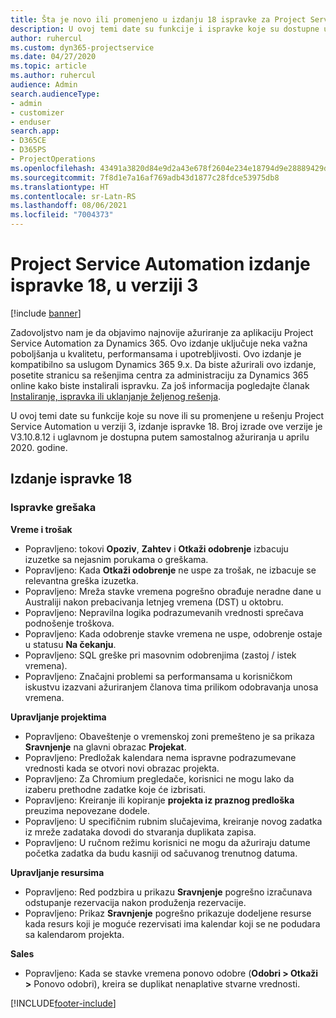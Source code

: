 ```yaml
---
title: Šta je novo ili promenjeno u izdanju 18 ispravke za Project Service Automation verzije 3
description: U ovoj temi date su funkcije i ispravke koje su dostupne u izdanju 18 ispravke za Project Service Automation verzije 3.
author: ruhercul
ms.custom: dyn365-projectservice
ms.date: 04/27/2020
ms.topic: article
ms.author: ruhercul
audience: Admin
search.audienceType:
- admin
- customizer
- enduser
search.app:
- D365CE
- D365PS
- ProjectOperations
ms.openlocfilehash: 43491a3820d84e9d2a43e678f2604e234e18794d9e28889429debc0b991bbfac
ms.sourcegitcommit: 7f8d1e7a16af769adb43d1877c28fdce53975db8
ms.translationtype: HT
ms.contentlocale: sr-Latn-RS
ms.lasthandoff: 08/06/2021
ms.locfileid: "7004373"
---
```

# <a name="project-service-automation-update-release-18-v3"></a>Project Service Automation izdanje ispravke 18, u verziji 3

[!include [banner](../includes/psa-now-project-operations.md)]

Zadovoljstvo nam je da objavimo najnovije ažuriranje za aplikaciju Project Service Automation za Dynamics 365. Ovo izdanje uključuje neka važna poboljšanja u kvalitetu, performansama i upotrebljivosti. Ovo izdanje je kompatibilno sa uslugom Dynamics 365 9.x. Da biste ažurirali ovo izdanje, posetite stranicu sa rešenjima centra za administraciju za Dynamics 365 online kako biste instalirali ispravku. Za još informacija pogledajte članak [Instaliranje, ispravka ili uklanjanje željenog rešenja](/power-platform/admin/install-remove-preferred-solution).

U ovoj temi date su funkcije koje su nove ili su promenjene u rešenju Project Service Automation u verziji 3, izdanje ispravke 18. Broj izrade ove verzije je V3.10.8.12 i uglavnom je dostupna putem samostalnog ažuriranja u aprilu 2020. godine.

## <a name="update-release-18"></a>Izdanje ispravke 18

### <a name="bug-fixes"></a>Ispravke grešaka

**Vreme i trošak**

- Popravljeno: tokovi **Opoziv**, **Zahtev** i **Otkaži odobrenje** izbacuju izuzetke sa nejasnim porukama o greškama.
- Popravljeno: Kada **Otkaži odobrenje** ne uspe za trošak, ne izbacuje se relevantna greška izuzetka.
- Popravljeno: Mreža stavke vremena pogrešno obrađuje neradne dane u Australiji nakon prebacivanja letnjeg vremena (DST) u oktobru.
- Popravljeno: Nepravilna logika podrazumevanih vrednosti sprečava podnošenje troškova.
- Popravljeno: Kada odobrenje stavke vremena ne uspe, odobrenje ostaje u statusu **Na čekanju**.
- Popravljeno: SQL greške pri masovnim odobrenjima (zastoj / istek vremena).
- Popravljeno: Značajni problemi sa performansama u korisničkom iskustvu izazvani ažuriranjem članova tima prilikom odobravanja unosa vremena.

**Upravljanje projektima**

- Popravljeno: Obaveštenje o vremenskoj zoni premešteno je sa prikaza **Sravnjenje** na glavni obrazac **Projekat**.
- Popravljeno: Predložak kalendara nema ispravne podrazumevane vrednosti kada se otvori novi obrazac projekta.
- Popravljeno: Za Chromium pregledače, korisnici ne mogu lako da izaberu prethodne zadatke koje će izbrisati.
- Popravljeno: Kreiranje ili kopiranje **projekta iz praznog predloška** preuzima nepovezane dodele.
- Popravljeno: U specifičnim rubnim slučajevima, kreiranje novog zadatka iz mreže zadataka dovodi do stvaranja duplikata zapisa.
- Popravljeno: U ručnom režimu korisnici ne mogu da ažuriraju datume početka zadatka da budu kasniji od sačuvanog trenutnog datuma.

**Upravljanje resursima**

- Popravljeno: Red podzbira u prikazu **Sravnjenje** pogrešno izračunava odstupanje rezervacija nakon produženja rezervacije.
- Popravljeno: Prikaz **Sravnjenje** pogrešno prikazuje dodeljene resurse kada resurs koji je moguće rezervisati ima kalendar koji se ne podudara sa kalendarom projekta.

**Sales**

- Popravljeno: Kada se stavke vremena ponovo odobre (**Odobri > Otkaži >** Ponovo odobri), kreira se duplikat nenaplative stvarne vrednosti.


[!INCLUDE[footer-include](../includes/footer-banner.md)]